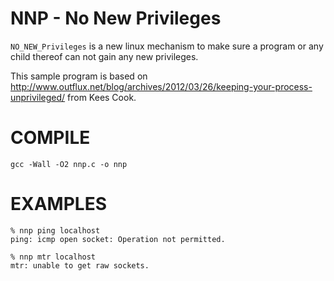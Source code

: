 # NNP - No New Privileges

`NO_NEW_Privileges` is a new linux mechanism to make sure a program or any child thereof can not gain any new privileges.

This sample program is based on http://www.outflux.net/blog/archives/2012/03/26/keeping-your-process-unprivileged/ from Kees Cook.

# COMPILE

```shell
gcc -Wall -O2 nnp.c -o nnp
```

# EXAMPLES

```shell
% nnp ping localhost     
ping: icmp open socket: Operation not permitted.

% nnp mtr localhost       
mtr: unable to get raw sockets.
```
